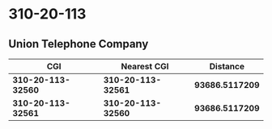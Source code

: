 # 310-20-113
## Union Telephone Company


| CGI | Nearest CGI | Distance |
|-----|-------------|----------|
| **310-20-113-32560** | **310-20-113-32561** | **93686.5117209** |
| **310-20-113-32561** | **310-20-113-32560** | **93686.5117209** |
